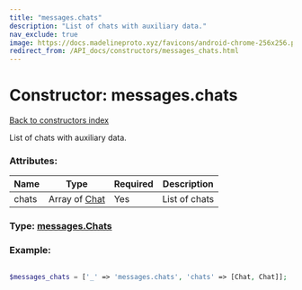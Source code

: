 ```yaml
---
title: "messages.chats"
description: "List of chats with auxiliary data."
nav_exclude: true
image: https://docs.madelineproto.xyz/favicons/android-chrome-256x256.png
redirect_from: /API_docs/constructors/messages_chats.html
---
```

# Constructor: messages.chats  
[Back to constructors index](/API_docs/constructors/index.html)



List of chats with auxiliary data.

### Attributes:

| Name     |    Type       | Required | Description |
|----------|---------------|----------|-------------|
|chats|Array of [Chat](/API_docs/types/Chat.html) | Yes|List of chats|



### Type: [messages.Chats](/API_docs/types/messages.Chats.html)


### Example:

```php

$messages_chats = ['_' => 'messages.chats', 'chats' => [Chat, Chat]];
```  
